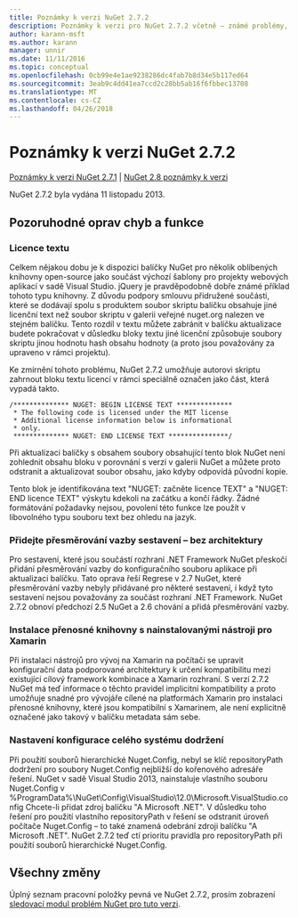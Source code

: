 ```yaml
---
title: Poznámky k verzi NuGet 2.7.2
description: Poznámky k verzi pro NuGet 2.7.2 včetně – známé problémy, opravy chyb, přidaných funkcí a chcete.
author: karann-msft
ms.author: karann
manager: unnir
ms.date: 11/11/2016
ms.topic: conceptual
ms.openlocfilehash: 0cb99e4e1ae9238286dc4fab7b8d34e5b117ed64
ms.sourcegitcommit: 3eab9c4dd41ea7ccd2c28bb5ab16f6fbbec13708
ms.translationtype: MT
ms.contentlocale: cs-CZ
ms.lasthandoff: 04/26/2018
---
```

# <a name="nuget-272-release-notes"></a>Poznámky k verzi NuGet 2.7.2

[Poznámky k verzi NuGet 2.7.1](../release-notes/nuget-2.7.1.md) | [NuGet 2.8 poznámky k verzi](../release-notes/nuget-2.8.md)

NuGet 2.7.2 byla vydána 11 listopadu 2013.

## <a name="noteworthy-bug-fixes-and-features"></a>Pozoruhodné oprav chyb a funkce

### <a name="license-text"></a>Licence textu
Celkem nějakou dobu je k dispozici balíčky NuGet pro několik oblíbených knihovny open-source jako součást výchozí šablony pro projekty webových aplikací v sadě Visual Studio. jQuery je pravděpodobně dobře známé příklad tohoto typu knihovny. Z důvodu podpory smlouvu přidružené součásti, které se dodávají spolu s produktem soubor skriptu balíčku obsahuje jiné licenční text než soubor skriptu v galerii veřejné nuget.org nalezen ve stejném balíčku. Tento rozdíl v textu můžete zabránit v balíčku aktualizace budete pokračovat v důsledku bloky textu jiné licenční způsobuje soubory skriptu jinou hodnotu hash obsahu hodnoty (a proto jsou považovány za upraveno v rámci projektu).

Ke zmírnění tohoto problému, NuGet 2.7.2 umožňuje autorovi skriptu zahrnout bloku textu licencí v rámci speciálně označen jako část, která vypadá takto.

    /************** NUGET: BEGIN LICENSE TEXT **************
     * The following code is licensed under the MIT license
     * Additional license information below is informational
     * only.
     ************** NUGET: END LICENSE TEXT ***************/

Při aktualizaci balíčky s obsahem soubory obsahující tento blok NuGet není zohlednit obsahu bloku v porovnání s verzí v galerii NuGet a můžete proto odstranit a aktualizovat soubor obsahu, jako kdyby odpovídá původní kopie.

Tento blok je identifikována text "NUGET: začněte licence TEXT" a "NUGET: END licence TEXT" výskytu kdekoli na začátku a končí řádky.  Žádné formátování požadavky nejsou, povolení této funkce lze použít v libovolného typu souboru text bez ohledu na jazyk.

### <a name="add-binding-redirects-for-non-framework-assemblies"></a>Přidejte přesměrování vazby sestavení – bez architektury
Pro sestavení, které jsou součástí rozhraní .NET Framework NuGet přeskočí přidání přesměrování vazby do konfiguračního souboru aplikace při aktualizaci balíčku. Tato oprava řeší Regrese v 2.7 NuGet, které přesměrování vazby nebyly přidávané pro některé sestavení, i když tyto sestavení nejsou považovány za součást rozhraní .NET Framework. NuGet 2.7.2 obnoví předchozí 2.5 NuGet a 2.6 chování a přidá přesměrování vazby.

### <a name="installing-portable-libraries-with-xamarin-tools-installed"></a>Instalace přenosné knihovny s nainstalovanými nástroji pro Xamarin
Při instalaci nástrojů pro vývoj na Xamarin na počítači se upravit konfigurační data podporované architektury k určení kompatibilitu mezi existující cílový framework kombinace a Xamarin rozhraní. S verzí 2.7.2 NuGet má teď informace o těchto pravidel implicitní kompatibility a proto umožňuje snadné pro vývojáře cílené na platformách Xamarin pro instalaci přenosné knihovny, které jsou kompatibilní s Xamarinem, ale není explicitně označené jako takový v balíčku metadata sám sebe.

### <a name="machine-wide-configuration-settings-honored"></a>Nastavení konfigurace celého systému dodržení
Při použití souborů hierarchické Nuget.Config, nebyl se klíč repositoryPath dodržení pro soubory Nuget.Config nejbližší do kořenového adresáře řešení. NuGet v sadě Visual Studio 2013, nainstaluje vlastního souboru Nuget.Config v %ProgramData%\NuGet\Config\VisualStudio\12.0\Microsoft.VisualStudio.config Chcete-li přidat zdroj balíčku "A Microsoft .NET". V důsledku toho řešení pro použití vlastního repositoryPath v řešení se odstranit úroveň počítače Nuget.Config – to také znamená odebrání zdroji balíčku "A Microsoft .NET". NuGet 2.7.2 teď ctí prioritu pravidla pro repositoryPath při použití souborů hierarchické Nuget.Config.

## <a name="all-changes"></a>Všechny změny
Úplný seznam pracovní položky pevná ve NuGet 2.7.2, prosím zobrazení [sledovací modul problém NuGet pro tuto verzi](https://nuget.codeplex.com/workitem/list/advanced?keyword=&status=All&type=All&priority=All&release=NuGet%202.7.2&assignedTo=All&component=All&sortField=LastUpdatedDate&sortDirection=Descending&page=0&reasonClosed=Fixed).
